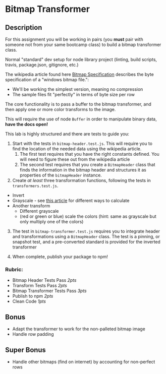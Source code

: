 Bitmap Transformer
====

## Description

For this assignment you will be working in pairs (you **must** pair with someone not from your same bootcamp class) to build a bitmap transformer class.

Normal "standard" dev setup for node library project (linting, build scripts, travis, package.json, gitignore, etc.)

The wikipedia article found here [Bitmap Specification](https://en.wikipedia.org/wiki/BMP_file_format) 
describes the byte specification of a "windows bitmap file.":
* We'll be working the simplest version, meaning no compression
* The sample files fit "perfectly" in terms of byte size per row

The core functionality is to pass a buffer to the bitmap transformer, and then apply
one or more color transforms to the image.

This will require the use of node `Buffer` in order to manipulate binary data, **have the docs open!**

This lab is highly structured and there are tests to guide you:

1. Start with the tests in `bitmap-header.test.js`. This will require you to find
the location of the needed data using the wikipedia article.
   1. The first test requires that you have the right constants defined. You will need to figure these
   out from the wikipedia article
   2. The second test requires that you create a `BitmapHeader` class that finds the information
  in the bitmap header and structures it as properties of the `bitmapHeader` instance.
2. Create _at least_ three transformation functions, following the tests in `transformers.test.js`.
  * Invert
  * Grayscale - see [this article](https://www.johndcook.com/blog/2009/08/24/algorithms-convert-color-grayscale/) 
  for different ways to calculate
  * Another transform
    * Different grayscale
    * (red or green or blue) scale the colors (hint: same as grayscale but only multiply one of the colors)

3. The test in `bitmap-transformer.test.js` requires you to integrate header and transformations using a `BitmapHeader` class. The test is a pinning, or snapshot test, and a pre-converted standard is provided
for the inverted transformer

4. When complete, publish your package to npm!

### Rubric:
* Bitmap Header Tests Pass *2pts*
* Transform Tests Pass *2pts*
* Bitmap Transformer Tests Pass *3pts*
* Publish to npm *2pts*
* Clean Code *1pts*

## Bonus

* Adapt the transformer to work for the non-palleted bitmap image
* Handle row padding

## Super Bonus

* Handle other bitmaps (find on internet) by accounting for non-perfect rows
